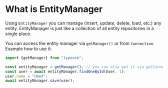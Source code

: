 # What is EntityManager

Using `EntityManager` you can manage (insert, update, delete, load, etc.) any entity. 
EntityManager is just like a collection of all entity repositories in a single place.
 
You can access the entity manager via `getManager()` or from `Connection`.
Example how to use it:
 
```typescript
import {getManager} from "typeorm";

const entityManager = getManager(); // you can also get it via getConnection().manager
const user = await entityManager.findOneById(User, 1);
user.name = "Umed";
await entityManager.save(user);
```
